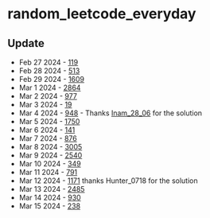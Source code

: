 # random_leetcode_everyday

## Update 
- Feb 27 2024 - [119](https://leetcode.com/problems/pascals-triangle-ii/description)
- Feb 28 2024 - [513](https://leetcode.com/problems/find-bottom-left-tree-value/description)
- Feb 29 2024 - [1609](https://leetcode.com/problems/even-odd-tree/description)
- Mar 1 2024 - [2864](https://leetcode.com/problems/maximum-odd-binary-number/description)
- Mar 2 2024 - [977](https://leetcode.com/problems/squares-of-a-sorted-array/description)
- Mar 3 2024 - [19](https://leetcode.com/problems/remove-nth-node-from-end-of-list/description)
- Mar 4 2024 - [948](https://leetcode.com/problems/bag-of-tokens/description) - Thanks [Inam_28_06](https://leetcode.com/Inam_28_06/) for the solution
 - Mar 5 2024 - [1750](https://leetcode.com/problems/minimum-length-of-string-after-deleting-similar-ends/description)
 - Mar 6 2024 - [141](https://leetcode.com/problems/linked-list-cycle/description)
 - Mar 7 2024 - [876](https://leetcode.com/problems/middle-of-the-linked-list/description)
 - Mar 8 2024 - [3005](https://leetcode.com/problems/count-elements-with-maximum-frequency/description)
 - Mar 9 2024 - [2540](https://leetcode.com/problems/minimum-common-value/description)
 - Mar 10 2024 - [349](https://leetcode.com/problems/intersection-of-two-arrays/description)
 - Mar 11 2024 - [791](https://leetcode.com/problems/custom-sort-string/description)
 - Mar 12 2024 - [1171](https://leetcode.com/problems/remove-zero-sum-consecutive-nodes-from-linked-list/description) thanks Hunter_0718 for the solution
 - Mar 13 2024 - [2485](https://leetcode.com/problems/find-the-pivot-integer/description)
 - Mar 14 2024 - [930](https://leetcode.com/problems/binary-subarrays-with-sum/description)
 - Mar 15 2024 - [238](https://leetcode.com/problems/product-of-array-except-self/description)